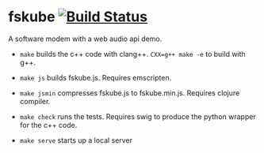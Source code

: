fskube [![Build Status](https://travis-ci.org/jfly/fskube.svg?branch=gh-pages)](https://travis-ci.org/jfly/fskube)
======

A software modem with a web audio api demo.

* `make` builds the c++ code with clang++. `CXX=g++ make -e` to build with g++.
* `make js` builds fskube.js. Requires emscripten.
* `make jsmin` compresses fskube.js to fskube.min.js. Requires clojure compiler.
* `make check` runs the tests. Requires swig to produce the python wrapper for the c++ code.

* `make serve` starts up a local server
